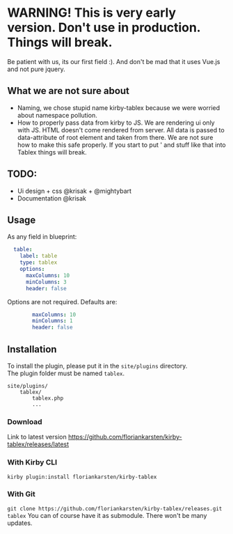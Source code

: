 # WARNING! This is very early version. Don't use in production. Things will break.

Be patient with us, its our first field :). And don't be mad that it uses Vue.js and not pure jquery.

## What we are not sure about
- Naming, we chose stupid name kirby-tablex because we were worried about namespace pollution.
- How to properly pass data from kirby to JS. We are rendering ui only with JS. HTML doesn't come rendered from server. All data is passed to data-attribute of root element and taken from there. We are not sure how to make this safe properly. If you start to put \' and stuff like that into Tablex things will break.

## TODO:
- Ui design + css @krisak + @mightybart
- Documentation @krisak


## Usage

As any field in blueprint:
```yaml
  table:
    label: table
    type: tablex
    options: 
      maxColumns: 10
      minColumns: 3
      header: false
```

Options are not required. Defaults are:
```yaml
        maxColumns: 10
        minColumns: 1
        header: false
```



## Installation
To install the plugin, please put it in the `site/plugins` directory.  
The plugin folder must be named `tablex`.

```
site/plugins/
    tablex/
        tablex.php
        ...
```

### Download
Link to latest version https://github.com/floriankarsten/kirby-tablex/releases/latest

### With Kirby CLI
```kirby plugin:install floriankarsten/kirby-tablex```

### With Git
```git clone https://github.com/floriankarsten/kirby-tablex/releases.git tablex```
You can of course have it as submodule. There won't be many updates.

